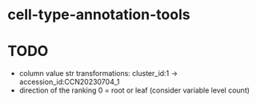# cell-type-annotation-tools

# TODO 
- column value str transformations: cluster_id:1 -> accession_id:CCN20230704_1
- direction of the ranking 0 = root or leaf (consider variable level count)
